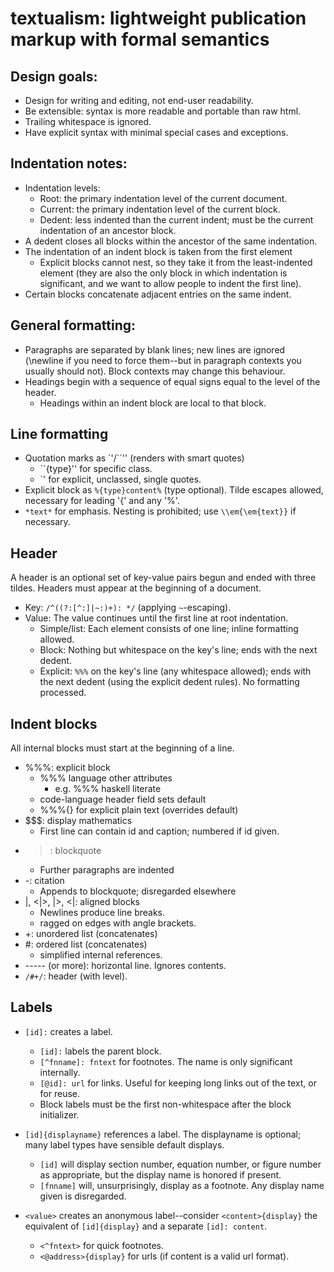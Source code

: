 # textualism: lightweight publication markup with formal semantics

## Design goals:
+ Design for writing and editing, not end-user readability.
+ Be extensible: syntax is more readable and portable than raw html.
+ Trailing whitespace is ignored.
+ Have explicit syntax with minimal special cases and exceptions.

## Indentation notes:
+ Indentation levels:
  + Root: the primary indentation level of the current document.
  + Current: the primary indentation level of the current block.
  + Dedent: less indented than the current indent; must be the current indentation of an ancestor block.
+ A dedent closes all blocks within the ancestor of the same indentation.
+ The indentation of an indent block is taken from the first element
  + Explicit blocks cannot nest, so they take it from the least-indented element (they are also the only block in which indentation is significant, and we want to allow people to indent the first line).
+ Certain blocks concatenate adjacent entries on the same indent.

## General formatting:
+ Paragraphs are separated by blank lines; new lines are ignored (\newline if you need to force them--but in paragraph contexts you usually should not). Block contexts may change this behaviour.
+ Headings begin with a sequence of equal signs equal to the level of the header.
  + Headings within an indent block are local to that block.

## Line formatting
+ Quotation marks as \`'/\`\`'' (renders with smart quotes)
  + \`\`{type}'' for specific class.
  + \`' for explicit, unclassed, single quotes.
+ Explicit block as `%{type}content%` (type optional). Tilde escapes allowed, necessary for leading '{' and any '%'.
+ `*text*` for emphasis. Nesting is prohibited; use `\\em{\em{text}}` if necessary.

## Header
A header is an optional set of key-value pairs begun and ended with three tildes. Headers must appear at the beginning of a document.
+ Key: `/^((?:[^:]|~:)+): */` (applying `~`-escaping).
+ Value: The value continues until the first line at root indentation.
  + Simple/list: Each element consists of one line; inline formatting allowed.
  + Block: Nothing but whitespace on the key's line; ends with the next dedent.
  + Explicit: `%%%` on the key's line (any whitespace allowed); ends with the next dedent (using the explicit dedent rules). No formatting processed.

## Indent blocks
All internal blocks must start at the beginning of a line.
+ %%%: explicit block
  + %%% language other attributes
    + e.g. %%% haskell literate
  + code-language header field sets default
  + %%%{} for explicit plain text (overrides default)
+ $$$: display mathematics
  + First line can contain id and caption; numbered if id given.
+ >: blockquote
  + Further paragraphs are indented
+ -: citation
  + Appends to blockquote; disregarded elsewhere
+ |, <|>, |>, <|: aligned blocks
  + Newlines produce line breaks.
  + ragged on edges with angle brackets.
+ +: unordered list (concatenates)
+ #: ordered list (concatenates)
  + simplified internal references.
+ ----- (or more): horizontal line. Ignores contents.
+ `/#+/`: header (with level).

## Labels
+ `[id]:` creates a label.
  + `[id]:` labels the parent block.
  + `[^fnname]: fntext` for footnotes. The name is only significant internally.
  + `[@id]: url` for links. Useful for keeping long links out of the text, or for reuse.
  + Block labels must be the first non-whitespace after the block initializer.
+ `[id]{displayname}` references a label. The displayname is optional; many label types have sensible default displays.
  + `[id]` will display section number, equation number, or figure number as appropriate, but the display name is honored if present.
  + `[fnname]` will, unsurprisingly, display as a footnote. Any display name given is disregarded.

+ `<value>` creates an anonymous label--consider `<content>{display}` the equivalent of `[id]{display}` and a separate `[id]: content`.
  + `<^fntext>` for quick footnotes.
  + `<@address>{display}` for urls (if content is a valid url format).
